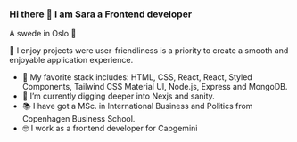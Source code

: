 ### Hi there 👋 I am Sara a Frontend developer

A swede in Oslo 📍

🙏 I enjoy projects were user-friendliness is a priority to create a smooth and enjoyable application experience.

* 👀 My favorite stack includes: HTML, CSS, React, React, Styled Components, Tailwind CSS Material UI, Node.js, Express and MongoDB.
* 🌱 I’m currently digging deeper into Nexjs and sanity.
* 📚 I have got a MSc. in  International Business and Politics from Copenhagen Business School.
* 🤓 I work as a frontend developer for Capgemini


